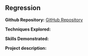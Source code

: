 ## Regression

**Github Repository:** [GitHub Repository](https://github.com/drewc747/autonomous-robotics-examples/tree/master/mpc)

**Techniques Explored:** 

**Skills Demonstrated:** 

**Project description:** 

